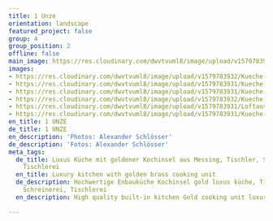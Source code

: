 ```yaml
---
title: 1 Unze
orientation: landscape
featured_project: false
group: 4
group_position: 2
offline: false
main_image: https://res.cloudinary.com/dwvtvuml8/image/upload/v1579783932/Kueche-Mittelblock-Messing-Einbauschrank-Loft_ixi4ji.jpg
images:
- https://res.cloudinary.com/dwvtvuml8/image/upload/v1579783932/Kueche-Mittelblock-Messing-Einbauschrank-Loft_ixi4ji.jpg
- https://res.cloudinary.com/dwvtvuml8/image/upload/v1579783931/Kueche-Schubkasten-Auszug-Eiche-Holz_chufvm.jpg
- https://res.cloudinary.com/dwvtvuml8/image/upload/v1579783931/Kueche-Kochinsel-Einbauschrank-Loft-schwarz_f0nzpy.jpg
- https://res.cloudinary.com/dwvtvuml8/image/upload/v1579783932/Kueche-schwarz-Rueckwand-Einbauschrank_npxfwb.jpg
- https://res.cloudinary.com/dwvtvuml8/image/upload/v1579783931/Loftausbau-Kueche-Wohnzimmer_o8glik.jpg
- https://res.cloudinary.com/dwvtvuml8/image/upload/v1579783931/Kueche-Schubladen-Auszug-Eiche-Holz_mhr1ci.jpg
en_title: 1 UNZE
de_title: 1 UNZE
en_description: 'Photos: Alexander Schlösser'
de_description: 'Fotos: Alexander Schlösser'
meta_tags:
  de_title: Luxus Küche mit goldener Kochinsel aus Messing, Tischler, Schreiner, Schreinerei,
    Tischlerei
  en_title: Luxury kitchen with golden brass cooking unit
  de_description: Hochwertige Enbauküche Kochinsel gold luxus küche, Tischler, Schreiner,
    Schreinerei, Tischlerei
  en_description: High quality built-in kitchen Gold cooking unit luxury kitchen

---
```

